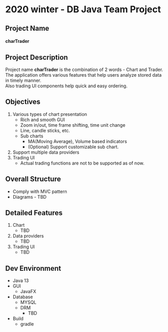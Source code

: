 # 2020 winter - DB Java Team Project

## Project Name
#### charTrader

## Project Description
Project name **charTrader** is the combination of 2 words - Chart and Trader.  
The application offers various features that help users analyze stored data in timely manner.  
Also trading UI components help quick and easy ordering.     

## Objectives
1. Various types of chart presentation
    * Rich and smooth GUI
    * Zoom in/out, time frame shifting, time unit change
    * Line, candle sticks, etc.
    * Sub charts
        * MA(Moving Average), Volume based indicators
        * (Optional) Support customizable sub chart.
2. Support multiple data providers
3. Trading UI
    * Actual trading functions are not to be supported as of now.

## Overall Structure
* Comply with MVC pattern  
* Diagrams - TBD

## Detailed Features
1. Chart
    * TBD
2. Data providers
    * TBD
3. Trading UI
    * TBD

## Dev Environment
* Java 13
* GUI
    * JavaFX
* Database
    * MYSQL
    * DRM
        * TBD
* Build
    * gradle